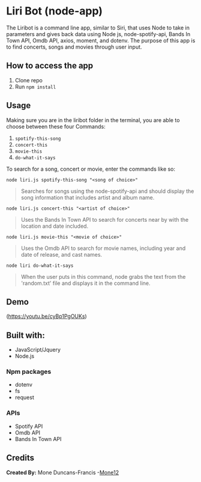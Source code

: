 # Liri Bot (node-app)

The Liribot is a command line app, similar to Siri, that uses Node to take in parameters and gives back data using Node js, node-spotify-api, Bands In Town API, Omdb API, axios, moment, and dotenv. The purpose of this app is to find concerts, songs and movies through user input.

## How to access the app

1. Clone repo
2. Run `npm install`

## Usage

Making sure you are in the liribot folder in the terminal, you are able to choose between these four Commands:
 1. `spotify-this-song`
 2. `concert-this`
 3. `movie-this`
 4. `do-what-it-says`

To search for a song, concert or movie, enter the commands like so:
```
node liri.js spotify-this-song "<song of choice>"
``` 
> Searches for songs using the node-spotify-api and should display the song information that includes artist and album name.

```
node liri.js concert-this "<artist of choice>"
```
> Uses the Bands In Town API to search for concerts near by with the location and date included.

```
node liri.js movie-this "<movie of choice>"
```
> Uses the Omdb API to search for movie names, including year and date of release, and cast names.

```
node liri do-what-it-says
```
> When the user puts in this command, node grabs the text from the 'random.txt' file and displays it in the command line.

## Demo

(https://youtu.be/cyBp1PgOUKs) 

## Built with:
 * JavaScript/Jquery
 * Node.js

### Npm packages
* dotenv
* fs
* request

### APIs
* Spotify API
* Omdb API
* Bands In Town API

## Credits
<b>Created By:</b> Mone Duncans-Francis -[Mone12](https://github.com/Mone12)


